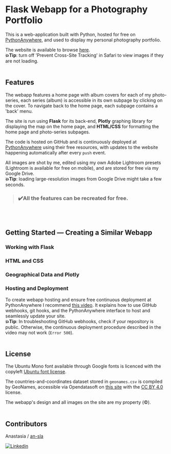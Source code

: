 # Flask Webapp for a Photography Portfolio

This is a web-application built with Python, hosted for free on [PythonAnywhere](https://www.pythonanywhere.com), and used to display my personal photography portfolio.

The website is available to browse [here](http://ansla.pythonanywhere.com).
<br>
**💥Tip**: turn off 'Prevent Cross-Site Tracking' in Safari to view images if they are not loading.
<br></br>
## Features

The webapp features a home page with album covers for each of my photo-series, each series (album) is accessible in its own subpage by clicking on the cover. To navigate back to the home page, each subpage contains a 'back' menu.

The site is run using **Flask** for its back-end, **Plotly** graphing library for displaying the map on the home page, and **HTML/CSS** for formatting the home page and photo-series subpages.

The code is hosted on GitHub and is continuously deployed at [PythonAnywhere](https://www.pythonanywhere.com) using their free resources, with updates to the website happening automatically after every `push` event.

All images are shot by me, edited using my own Adobe Lightroom presets (Lightroom is available for free on mobile), and are stored for free via my Google Drive.
<br>
**💥Tip**: loading large-resolution images from Google Drive might take a few seconds.

>### ✔️All the features can be recreated for free.
<br></br>
## Getting Started — Creating a Similar Webapp

### Working with Flask

### HTML and CSS

### Geographical Data and Plotly 

### Hosting and Deployment

To create webapp hosting and ensure free continuous deployment at PythonAnywhere I recommend [this video](https://www.youtube.com/watch?v=AZMQVI6Ss64). It explains how to use GitHub webhooks, git hooks, and the PythonAnywhere interface to host and seamlessly update your site.
<br>
**💥Tip**: In troubleshooting GitHub webhooks, check if your repository is public. Otherwise, the continuous deployment procedure described in the video may not work (`Error 500`). 
<br></br>
## License

The Ubuntu Mono font available through Google fonts is licenced with the copyleft [Ubuntu font license](https://ubuntu.com/legal/font-licence).

The countries-and-coordinates dataset stored in `geonames.csv` is compiled by GeoNames, accessible via Opendatasoft on [this site](https://public.opendatasoft.com/explore/dataset/geonames-all-cities-with-a-population-1000/table/?disjunctive.cou_name_en&sort=name&location=12,51.477,-0.01854&basemap=jawg.light) with the [CC BY 4.0](https://creativecommons.org/licenses/by/4.0/) license.

The webapp's design and all images on the site are my property (©️).
<br></br>
## Contributors

Anastasia / [an-sla](https://github.com/an-sla)

[![Linkedin](https://img.shields.io/badge/LinkedIn-0077B5?style=for-the-badge&logo=linkedin&logoColor=white)](https://www.linkedin.com/in/anastasia-slabucho-21b9b219b/)